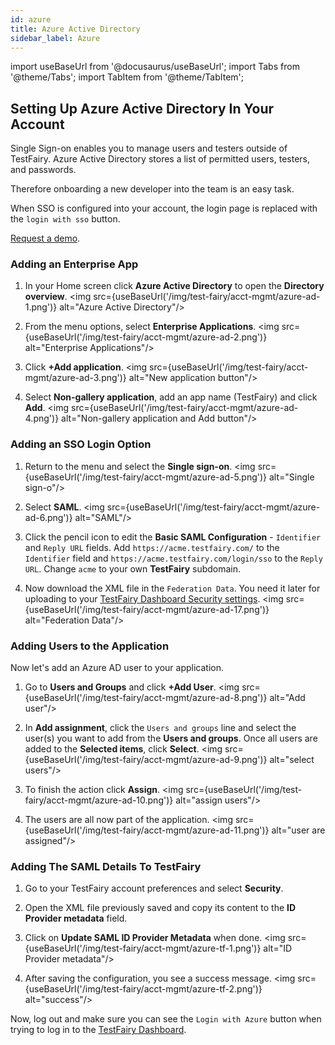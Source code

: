 ```yaml
---
id: azure
title: Azure Active Directory
sidebar_label: Azure 
---
```


import useBaseUrl from '@docusaurus/useBaseUrl';
import Tabs from '@theme/Tabs';
import TabItem from '@theme/TabItem';

## Setting Up Azure Active Directory In Your Account

Single Sign-on enables you to manage users and testers outside of TestFairy.
Azure Active Directory stores a list of permitted users, testers, and passwords.

Therefore onboarding a new developer into the team is an easy task.

When SSO is configured into your account, the login page is replaced with the `login with sso` button.

[Request a demo](https://testfairy.com/products/solutions/enterprise#request-a-demo).

### Adding an Enterprise App

1. In your Home screen click **Azure Active Directory** to open the **Directory overview**.
   <img src={useBaseUrl('/img/test-fairy/acct-mgmt/azure-ad-1.png')} alt="Azure Active Directory"/>

1. From the menu options, select **Enterprise Applications**.
   <img src={useBaseUrl('/img/test-fairy/acct-mgmt/azure-ad-2.png')} alt="Enterprise Applications"/>

1. Click **+Add application**.
   <img src={useBaseUrl('/img/test-fairy/acct-mgmt/azure-ad-3.png')} alt="New application button"/>

1. Select **Non-gallery application**, add an app name (TestFairy) and click **Add**.
   <img src={useBaseUrl('/img/test-fairy/acct-mgmt/azure-ad-4.png')} alt="Non-gallery application and Add button"/>

### Adding an SSO Login Option

1. Return to the menu and select the **Single sign-on**.
   <img src={useBaseUrl('/img/test-fairy/acct-mgmt/azure-ad-5.png')} alt="Single sign-o"/>

1. Select **SAML**.
   <img src={useBaseUrl('/img/test-fairy/acct-mgmt/azure-ad-6.png')} alt="SAML"/>

1. Click the pencil icon to edit the **Basic SAML Configuration** - `Identifier` and `Reply URL` fields. Add `https://acme.testfairy.com/` to the `Identifier` field and `https://acme.testfairy.com/login/sso` to the `Reply URL`.
   Change `acme` to your own **TestFairy** subdomain.

1. Now download the XML file in the `Federation Data`. You need it later for uploading to your [TestFairy Dashboard Security settings](https://app.testfairy.com/settings/security/).
   <img src={useBaseUrl('/img/test-fairy/acct-mgmt/azure-ad-17.png')} alt="Federation Data"/>

### Adding Users to the Application

Now let's add an Azure AD user to your application.

1. Go to **Users and Groups** and click **+Add User**.
   <img src={useBaseUrl('/img/test-fairy/acct-mgmt/azure-ad-8.png')} alt="Add user"/>

1. In **Add assignment**, click the `Users and groups` line and select the user(s) you want to add from the **Users and groups**.
   Once all users are added to the **Selected items**, click **Select**.
   <img src={useBaseUrl('/img/test-fairy/acct-mgmt/azure-ad-9.png')} alt="select users"/>

1. To finish the action click **Assign**.
   <img src={useBaseUrl('/img/test-fairy/acct-mgmt/azure-ad-10.png')} alt="assign users"/>

1. The users are all now part of the application.
   <img src={useBaseUrl('/img/test-fairy/acct-mgmt/azure-ad-11.png')} alt="user are assigned"/>

### Adding The SAML Details To TestFairy

1. Go to your TestFairy account preferences and select **Security**.
1. Open the XML file previously saved and copy its content to the **ID Provider metadata** field.
1. Click on **Update SAML ID Provider Metadata** when done.
   <img src={useBaseUrl('/img/test-fairy/acct-mgmt/azure-tf-1.png')} alt="ID Provider metadata"/>

1. After saving the configuration, you see a success message.
   <img src={useBaseUrl('/img/test-fairy/acct-mgmt/azure-tf-2.png')} alt="success"/>

Now, log out and make sure you can see the `Login with Azure` button when trying to log in to the [TestFairy Dashboard](https://app.testfairy.com).
